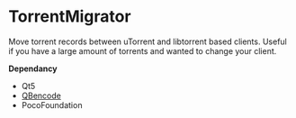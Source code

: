 TorrentMigrator
========

Move torrent records between uTorrent and libtorrent based clients.
Useful if you have a large amount of torrents and wanted to change your client.

**Dependancy**
+ Qt5
+ [QBencode](https://github.com/Aetf/QBencode)
+ PocoFoundation
